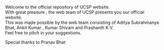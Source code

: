 Welcome to the official repository of UCSP website.    
With great pleasure , the web team of UCSP presents you our official website.   
This was made possible by the web team consisting of Aditya Subrahmanya Bhat, Ankit Kumar , Kumar Shivam and Prashanth K V.   
Feel free to pitch in your suggestions.

Special thanks to Pranav Bhat
